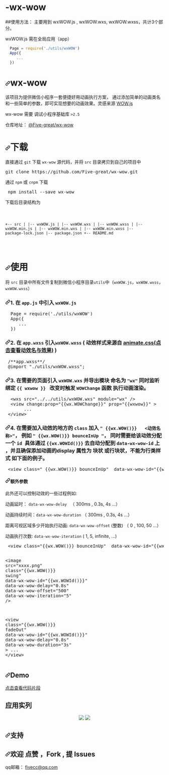 # -wx-wow

##使用方法：
 主要用到 wxWOW.js , wxWOW.wxs, wxWOW.wxss，共计3个部分。
 
 wxWOW.js  需在全局应用（app）
 
```javascript
  Page = require('./utils/wxWOW')
  App({
     ...
  })
```

<h1><a id="user-content-wx-wow" class="anchor" aria-hidden="true" href="#wx-wow"><svg class="octicon octicon-link" viewBox="0 0 16 16" version="1.1" width="16" height="16" aria-hidden="true"><path fill-rule="evenodd" d="M7.775 3.275a.75.75 0 001.06 1.06l1.25-1.25a2 2 0 112.83 2.83l-2.5 2.5a2 2 0 01-2.83 0 .75.75 0 00-1.06 1.06 3.5 3.5 0 004.95 0l2.5-2.5a3.5 3.5 0 00-4.95-4.95l-1.25 1.25zm-4.69 9.64a2 2 0 010-2.83l2.5-2.5a2 2 0 012.83 0 .75.75 0 001.06-1.06 3.5 3.5 0 00-4.95 0l-2.5 2.5a3.5 3.5 0 004.95 4.95l1.25-1.25a.75.75 0 00-1.06-1.06l-1.25 1.25a2 2 0 01-2.83 0z"></path></svg></a>wx-wow</h1>
<p>该项目为提供微信小程序一套便捷好用动画执行方案， 通过添加简单的动画类名和一些简单的参数，即可实现想要的动画效果。灵感来源 <a href="https://github.com/matthieua/WOW">WOW.js</a></p>
<p>wx-wow 需要 调试小程序基础库  <code>&gt;2.5</code></p>
<p>仓库地址： <a href="https://github.com/Five-great/wx-wow">@Five-great/wx-wow</a></p>
<h1><a id="user-content-下载" class="anchor" aria-hidden="true" href="#下载"><svg class="octicon octicon-link" viewBox="0 0 16 16" version="1.1" width="16" height="16" aria-hidden="true"><path fill-rule="evenodd" d="M7.775 3.275a.75.75 0 001.06 1.06l1.25-1.25a2 2 0 112.83 2.83l-2.5 2.5a2 2 0 01-2.83 0 .75.75 0 00-1.06 1.06 3.5 3.5 0 004.95 0l2.5-2.5a3.5 3.5 0 00-4.95-4.95l-1.25 1.25zm-4.69 9.64a2 2 0 010-2.83l2.5-2.5a2 2 0 012.83 0 .75.75 0 001.06-1.06 3.5 3.5 0 00-4.95 0l-2.5 2.5a3.5 3.5 0 004.95 4.95l1.25-1.25a.75.75 0 00-1.06-1.06l-1.25 1.25a2 2 0 01-2.83 0z"></path></svg></a>下载</h1>
<p>直接通过 <code>git</code> 下载 <code>wx-wow</code> 源代码，并将 <code>src</code> 目录拷贝到自己的项目中</p>
<div class="highlight highlight-source-shell"><pre>git clone https://github.com/Five-great/wx-wow.git</pre></div>
<p>通过 <code>npm</code>  或 <code>cnpm</code> 下载</p>
<div class="highlight highlight-source-shell"><pre> npm install --save wx-wow</pre></div>
<p>下载后目录结构为</p>
<pre lang="javscript"><code>

+-- src
|   |-- wxWOW.js
|   |-- wxWOW.wxs
|   |-- wxWOW.wxss
|   |-- wxWOW.min.js
|   |-- wxWOW.min.wxs
|   |-- wxWOW.min.wxss
|-- package-lock.json
|-- package.json
+-- README.md

</code></pre>
<h1><a id="user-content-使用" class="anchor" aria-hidden="true" href="#使用"><svg class="octicon octicon-link" viewBox="0 0 16 16" version="1.1" width="16" height="16" aria-hidden="true"><path fill-rule="evenodd" d="M7.775 3.275a.75.75 0 001.06 1.06l1.25-1.25a2 2 0 112.83 2.83l-2.5 2.5a2 2 0 01-2.83 0 .75.75 0 00-1.06 1.06 3.5 3.5 0 004.95 0l2.5-2.5a3.5 3.5 0 00-4.95-4.95l-1.25 1.25zm-4.69 9.64a2 2 0 010-2.83l2.5-2.5a2 2 0 012.83 0 .75.75 0 001.06-1.06 3.5 3.5 0 00-4.95 0l-2.5 2.5a3.5 3.5 0 004.95 4.95l1.25-1.25a.75.75 0 00-1.06-1.06l-1.25 1.25a2 2 0 01-2.83 0z"></path></svg></a>使用</h1>
<p>将 <code>src</code> 目录中所有文件复制到微信小程序目录<code>utils</code>中（<code>wxWOW.js</code>，<code>wxWOW.wxss</code>，<code>wxWOW.wxss</code>）</p>
<h3><a id="user-content-1-在-appjs-中引入-wxwowjs" class="anchor" aria-hidden="true" href="#1-在-appjs-中引入-wxwowjs"><svg class="octicon octicon-link" viewBox="0 0 16 16" version="1.1" width="16" height="16" aria-hidden="true"><path fill-rule="evenodd" d="M7.775 3.275a.75.75 0 001.06 1.06l1.25-1.25a2 2 0 112.83 2.83l-2.5 2.5a2 2 0 01-2.83 0 .75.75 0 00-1.06 1.06 3.5 3.5 0 004.95 0l2.5-2.5a3.5 3.5 0 00-4.95-4.95l-1.25 1.25zm-4.69 9.64a2 2 0 010-2.83l2.5-2.5a2 2 0 012.83 0 .75.75 0 001.06-1.06 3.5 3.5 0 00-4.95 0l-2.5 2.5a3.5 3.5 0 004.95 4.95l1.25-1.25a.75.75 0 00-1.06-1.06l-1.25 1.25a2 2 0 01-2.83 0z"></path></svg></a>1. 在 <code>app.js</code> 中引入 <code>wxWOW.js</code></h3>
<div class="highlight highlight-source-js"><pre>  <span class="pl-v">Page</span> <span class="pl-c1">=</span> <span class="pl-en">require</span><span class="pl-kos">(</span><span class="pl-s">'./utils/wxWOW'</span><span class="pl-kos">)</span>
  <span class="pl-v">App</span><span class="pl-kos">(</span><span class="pl-kos">{</span>
     ...
  <span class="pl-kos">}</span><span class="pl-kos">)</span></pre></div>
<h3><a id="user-content-2-在-appwxss-引入wxwowwxss--动效样式来源自-animatecss点击查看动效名与效果--" class="anchor" aria-hidden="true" href="#2-在-appwxss-引入wxwowwxss--动效样式来源自-animatecss点击查看动效名与效果--"><svg class="octicon octicon-link" viewBox="0 0 16 16" version="1.1" width="16" height="16" aria-hidden="true"><path fill-rule="evenodd" d="M7.775 3.275a.75.75 0 001.06 1.06l1.25-1.25a2 2 0 112.83 2.83l-2.5 2.5a2 2 0 01-2.83 0 .75.75 0 00-1.06 1.06 3.5 3.5 0 004.95 0l2.5-2.5a3.5 3.5 0 00-4.95-4.95l-1.25 1.25zm-4.69 9.64a2 2 0 010-2.83l2.5-2.5a2 2 0 012.83 0 .75.75 0 001.06-1.06 3.5 3.5 0 00-4.95 0l-2.5 2.5a3.5 3.5 0 004.95 4.95l1.25-1.25a.75.75 0 00-1.06-1.06l-1.25 1.25a2 2 0 01-2.83 0z"></path></svg></a>2. 在 <code>app.wxss</code> 引入<code>wxWOW.wxss</code> ( 动效样式来源自 <a href="https://animate.style" rel="nofollow">animate.css(点击查看动效名与效果)</a>  )</h3>
<div class="highlight highlight-source-css"><pre> <span class="pl-c">/**app.wxss**/</span>
 <span class="pl-k">@import</span> <span class="pl-s">"./utils/wxWOW.wxss"</span>;</pre></div>
<h3><a id="user-content-3-在需要的页面引入-wxwowwxs-并导出模块-命名为-wx-同时监听绑定--wxwow---改变时触发-wowchange-函数-执行动画渲染" class="anchor" aria-hidden="true" href="#3-在需要的页面引入-wxwowwxs-并导出模块-命名为-wx-同时监听绑定--wxwow---改变时触发-wowchange-函数-执行动画渲染"><svg class="octicon octicon-link" viewBox="0 0 16 16" version="1.1" width="16" height="16" aria-hidden="true"><path fill-rule="evenodd" d="M7.775 3.275a.75.75 0 001.06 1.06l1.25-1.25a2 2 0 112.83 2.83l-2.5 2.5a2 2 0 01-2.83 0 .75.75 0 00-1.06 1.06 3.5 3.5 0 004.95 0l2.5-2.5a3.5 3.5 0 00-4.95-4.95l-1.25 1.25zm-4.69 9.64a2 2 0 010-2.83l2.5-2.5a2 2 0 012.83 0 .75.75 0 001.06-1.06 3.5 3.5 0 00-4.95 0l-2.5 2.5a3.5 3.5 0 004.95 4.95l1.25-1.25a.75.75 0 00-1.06-1.06l-1.25 1.25a2 2 0 01-2.83 0z"></path></svg></a>3. 在需要的页面引入 <code>wxWOW.wxs</code> 并导出模块 命名为 <code>"wx"</code> 同时监听绑定 <code>{{ wxwow }} </code> 改变时触发 <code>WOWChange</code> 函数 执行动画渲染。</h3>
<div class="highlight highlight-source-js"><pre>  <span class="pl-c1">&lt;</span><span class="pl-ent">wxs</span> <span class="pl-c1">src</span><span class="pl-c1">=</span><span class="pl-s">"../../utils/wxWOW.wxs"</span> <span class="pl-c1">module</span><span class="pl-c1">=</span><span class="pl-s">"wx"</span> /<span class="pl-c1">&gt;</span>
  <span class="pl-c1">&lt;</span><span class="pl-s1">view</span><span class="pl-kos"></span> change:<span class="pl-s1">prop</span><span class="pl-c1">=</span><span class="pl-s">"{{wx.WOWChange}}"</span><span class="pl-kos"></span> <span class="pl-s1">prop</span><span class="pl-c1">=</span><span class="pl-s">"{{wxwow}}"</span> <span class="pl-c1">&gt;</span>
       ...
 <span class="pl-c1">&lt;</span>/<span class="pl-ent">view</span><span class="pl-c1">&gt;</span></pre></div>
<h3><a id="user-content-4-在需要加入动效的地方的-class-加入--wxwow---动效名称-例如--wxwow-bounceinup--同时需要给该动效分配一个-id-具体通过--wxwowid--去自动分配到-data-wx-wow-id-上-并且确保添加动画的display-属性为-块状-或行块状不能为行类样式-如下面的例子" class="anchor" aria-hidden="true" href="#4-在需要加入动效的地方的-class-加入--wxwow---动效名称-例如--wxwow-bounceinup--同时需要给该动效分配一个-id-具体通过--wxwowid--去自动分配到-data-wx-wow-id-上-并且确保添加动画的display-属性为-块状-或行块状不能为行类样式-如下面的例子"><svg class="octicon octicon-link" viewBox="0 0 16 16" version="1.1" width="16" height="16" aria-hidden="true"><path fill-rule="evenodd" d="M7.775 3.275a.75.75 0 001.06 1.06l1.25-1.25a2 2 0 112.83 2.83l-2.5 2.5a2 2 0 01-2.83 0 .75.75 0 00-1.06 1.06 3.5 3.5 0 004.95 0l2.5-2.5a3.5 3.5 0 00-4.95-4.95l-1.25 1.25zm-4.69 9.64a2 2 0 010-2.83l2.5-2.5a2 2 0 012.83 0 .75.75 0 001.06-1.06 3.5 3.5 0 00-4.95 0l-2.5 2.5a3.5 3.5 0 004.95 4.95l1.25-1.25a.75.75 0 00-1.06-1.06l-1.25 1.25a2 2 0 01-2.83 0z"></path></svg></a>4. 在需要加入动效的地方的 <code>class</code> 加入 <code>" {{wx.WOW()}}   &lt;动效名称&gt;"</code>， 例如 <code>" {{wx.WOW()}} bounceInUp "</code>， 同时需要给该动效分配一个 <code>id </code>具体通过  <code>{{wx.WOWId()}}</code>  去自动分配到 <code>data-wx-wow-id</code> 上 ，并且确保添加动画的display 属性为 块状 或行块状，不能为行类样式 如下面的例子。</h3>
<div class="highlight highlight-text-html-basic"><pre> <span class="pl-kos">&lt;</span><span class="pl-ent">view</span> <span class="pl-c1">class</span>="<span class="pl-s"> {{wx.WOW()}} bounceInUp</span>"  <span class="pl-c1">data-wx-wow-id</span>="<span class="pl-s">{{wx.WOWId()}}</span>" <span class="pl-kos">&gt;</span> ... <span class="pl-kos">&lt;/</span><span class="pl-ent">view</span><span class="pl-kos">&gt;</span></pre></div>
<h4><a id="user-content-额外参数" class="anchor" aria-hidden="true" href="#额外参数"><svg class="octicon octicon-link" viewBox="0 0 16 16" version="1.1" width="16" height="16" aria-hidden="true"><path fill-rule="evenodd" d="M7.775 3.275a.75.75 0 001.06 1.06l1.25-1.25a2 2 0 112.83 2.83l-2.5 2.5a2 2 0 01-2.83 0 .75.75 0 00-1.06 1.06 3.5 3.5 0 004.95 0l2.5-2.5a3.5 3.5 0 00-4.95-4.95l-1.25 1.25zm-4.69 9.64a2 2 0 010-2.83l2.5-2.5a2 2 0 012.83 0 .75.75 0 001.06-1.06 3.5 3.5 0 00-4.95 0l-2.5 2.5a3.5 3.5 0 004.95 4.95l1.25-1.25a.75.75 0 00-1.06-1.06l-1.25 1.25a2 2 0 01-2.83 0z"></path></svg></a>额外参数</h4>
<p>此外还可以控制动效的一些过程例如:</p>
<p>动画延时： <code>data-wx-wow-delay </code>         （ 300ms , 0.3s, 4s ...）</p>
<p>动画持续时间：<code>data-wx-wow-duration</code>    （ 300ms , 0.3s, 4s ...）</p>
<p>距离可视区域多少开始执行动画:  <code>data-wx-wow-offset</code> (整数) （ 0 , 100, 50 ...）</p>
<p>动画执行次数: <code>data-wx-wow-iteration</code>   ( 1, 5, infinite, ...)</p>
<div class="highlight highlight-text-html-basic"><pre> <span class="pl-kos">&lt;</span><span class="pl-ent">view</span> <span class="pl-c1">class</span>="<span class="pl-s">{{wx.WOW()}} bounceInUp</span>"  <span class="pl-c1">data-wx-wow-id</span>="<span class="pl-s">{{wx.WOWId()}}</span>"  <span class="pl-c1">data-wx-wow-delay</span>="<span class="pl-s">0.8s</span>" <span class="pl-c1">data-wx-wow-offset</span>="<span class="pl-s">500</span>" <span class="pl-kos">&gt;</span> ... <span class="pl-kos">&lt;/</span><span class="pl-ent">view</span><span class="pl-kos">&gt;</span>
 
 <span class="pl-kos">&lt;</span><span class="pl-ent">image</span> <span class="pl-c1">src</span>="<span class="pl-s">xxxx.png</span>" <span class="pl-c1">class</span>="<span class="pl-s">{{wx.WOW()}} swing</span>"  <span class="pl-c1">data-wx-wow-id</span>="<span class="pl-s">{{wx.WOWId()}}</span>"  <span class="pl-c1">data-wx-wow-delay</span>="<span class="pl-s">0.8s</span>" <span class="pl-c1">data-wx-wow-offset</span>="<span class="pl-s">500</span>" <span class="pl-c1">data-wx-wow-iteration</span>="<span class="pl-s">5</span>" /&gt;

<span class="pl-kos">&lt;</span><span class="pl-ent">view</span> <span class="pl-c1">class</span>="<span class="pl-s">{{wx.WOW()}} fadeOut</span>"  <span class="pl-c1">data-wx-wow-id</span>="<span class="pl-s">{{wx.WOWId()}}</span>"  <span class="pl-c1">data-wx-wow-delay</span>="<span class="pl-s">0.8s</span>"  <span class="pl-c1">data-wx-wow-duration</span>="<span class="pl-s">3s</span>" <span class="pl-kos">&gt;</span> ... <span class="pl-kos">&lt;/</span><span class="pl-ent">view</span><span class="pl-kos">&gt;</span></pre></div>
<h2><a id="user-content-demo" class="anchor" aria-hidden="true" href="#demo"><svg class="octicon octicon-link" viewBox="0 0 16 16" version="1.1" width="16" height="16" aria-hidden="true"><path fill-rule="evenodd" d="M7.775 3.275a.75.75 0 001.06 1.06l1.25-1.25a2 2 0 112.83 2.83l-2.5 2.5a2 2 0 01-2.83 0 .75.75 0 00-1.06 1.06 3.5 3.5 0 004.95 0l2.5-2.5a3.5 3.5 0 00-4.95-4.95l-1.25 1.25zm-4.69 9.64a2 2 0 010-2.83l2.5-2.5a2 2 0 012.83 0 .75.75 0 001.06-1.06 3.5 3.5 0 00-4.95 0l-2.5 2.5a3.5 3.5 0 004.95 4.95l1.25-1.25a.75.75 0 00-1.06-1.06l-1.25 1.25a2 2 0 01-2.83 0z"></path></svg></a>Demo</h2>
<p><a href="https://developers.weixin.qq.com/s/llE4M7m67rnC" rel="nofollow">点击查看代码片段</a></p>
<h2>应用实列</h2>
<p style="text-align: center;" >
<img style="display: inline-block;" src="https://s3.ax1x.com/2021/03/11/6Y53a4.gif"/>
<img  style="display: inline-block;" src="https://s3.ax1x.com/2021/03/11/6tisR1.jpg" />
</p>
<h2><a id="user-content-支持" class="anchor" aria-hidden="true" href="#支持"><svg class="octicon octicon-link" viewBox="0 0 16 16" version="1.1" width="16" height="16" aria-hidden="true"><path fill-rule="evenodd" d="M7.775 3.275a.75.75 0 001.06 1.06l1.25-1.25a2 2 0 112.83 2.83l-2.5 2.5a2 2 0 01-2.83 0 .75.75 0 00-1.06 1.06 3.5 3.5 0 004.95 0l2.5-2.5a3.5 3.5 0 00-4.95-4.95l-1.25 1.25zm-4.69 9.64a2 2 0 010-2.83l2.5-2.5a2 2 0 012.83 0 .75.75 0 001.06-1.06 3.5 3.5 0 00-4.95 0l-2.5 2.5a3.5 3.5 0 004.95 4.95l1.25-1.25a.75.75 0 00-1.06-1.06l-1.25 1.25a2 2 0 01-2.83 0z"></path></svg></a>支持</h2>
<h2><a id="user-content-欢迎-点赞-fork--提-issues" class="anchor" aria-hidden="true" href="#欢迎-点赞-fork--提-issues"><svg class="octicon octicon-link" viewBox="0 0 16 16" version="1.1" width="16" height="16" aria-hidden="true"><path fill-rule="evenodd" d="M7.775 3.275a.75.75 0 001.06 1.06l1.25-1.25a2 2 0 112.83 2.83l-2.5 2.5a2 2 0 01-2.83 0 .75.75 0 00-1.06 1.06 3.5 3.5 0 004.95 0l2.5-2.5a3.5 3.5 0 00-4.95-4.95l-1.25 1.25zm-4.69 9.64a2 2 0 010-2.83l2.5-2.5a2 2 0 012.83 0 .75.75 0 001.06-1.06 3.5 3.5 0 00-4.95 0l-2.5 2.5a3.5 3.5 0 004.95 4.95l1.25-1.25a.75.75 0 00-1.06-1.06l-1.25 1.25a2 2 0 01-2.83 0z"></path></svg></a>欢迎 点赞 ，Fork , 提 Issues</h2>
<p>qq邮箱： <a href="mailto:fivecc@qq.com">fivecc@qq.com</a></p>